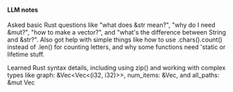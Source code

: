 #### LLM notes

Asked basic Rust questions like "what does &str mean?", "why do I need &mut?", "how to make a vector?", and "what's the difference between String and &str?". Also got help with simple things like how to use .chars().count() instead of .len() for counting letters, and why some functions need 'static or lifetime stuff.

Learned Rust syntax details, including using zip() and working with complex types like graph: &Vec<Vec<(i32, i32)>>, num_items: &Vec<i32>, and all_paths: &mut Vec<RouteStats>